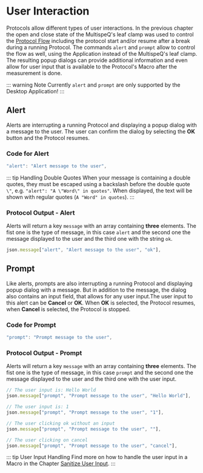 # User Interaction

Protocols allow different types of user interactions. In the previous chapter the open and close state of the MultispeQ's leaf clamp was used to control the [Protocol Flow](./flow-control.md) including the protocol start and/or resume after a break during a running Protocol. The commands `alert` and `prompt` allow to control the flow as well, using the Application instead of the MultispeQ's leaf clamp. The resulting popup dialogs can provide additional information and even allow for user input that is available to the Protocol's Macro after the measurement is done.

::: warning Note
Currently `alert` and `prompt` are only supported by the Desktop Application!
:::

## Alert

Alerts are interrupting a running Protocol and displaying a popup dialog with a message to the user. The user can confirm the dialog by selecting the **OK** button and the Protocol resumes.

### Code for Alert

```javascript
"alert": "Alert message to the user",
```

::: tip Handling Double Quotes
When your message is containing a double quotes, they must be escaped using a backslash before the double quote `\"`, e.g. `"alert": "A \"Word\" in quotes"`. When displayed, the text will be shown with regular quotes (`A "Word" in quotes`).
:::

### Protocol Output - Alert

Alerts will return a key `message` with an array containing **three** elements. The fist one is the type of message, in this case `alert` and the second one the message displayed to the user and the third one with the string `ok`.

```javascript
json.message["alert", "Alert message to the user", "ok"],
```

## Prompt

Like alerts, prompts are also interrupting a running Protocol and displaying popup dialog with a message. But in addition to the message, the dialog also contains an input field, that allows for any user input.The user input to this alert can be **Cancel** or **OK**. When **OK** is selected, the Protocol resumes, when **Cancel** is selected, the Protocol is stopped.

### Code for Prompt

```javascript
"prompt": "Prompt message to the user",
```

### Protocol Output - Prompt

Alerts will return a key `message` with an array containing **three** elements. The fist one is the type of message, in this case `prompt` and the second one the message displayed to the user and the third one with the user input.

```javascript
// The user input is: Hello World
json.message["prompt", "Prompt message to the user", "Hello World"],

// The user input is: 1
json.message["prompt", "Prompt message to the user", "1"],

// The user clicking ok without an input
json.message["prompt", "Prompt message to the user", ""],

// The user clicking on cancel
json.message["prompt", "Prompt message to the user", "cancel"],
```

::: tip User Input Handling
Find more on how to handle the user input in a Macro in the Chapter [Sanitize User Input](../macros/sanitize-user-input.md).
:::
